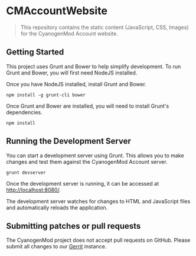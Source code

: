 # CMAccountWebsite

> This repository contains the static content (JavaScript, CSS, Images) for the CyanogenMod Account website.

## Getting Started
This project uses Grunt and Bower to help simplify development.  To run Grunt and Bower, you will first need NodeJS installed.

Once you have NodeJS installed, install Grunt and Bower.

```shell
npm install -g grunt-cli bower
```

Once Grunt and Bower are installed, you will need to install Grunt's dependencies.

```shell
npm install
```

## Running the Development Server
You can start a development server using Grunt.  This allows you to make changes and test them against the CyanogenMod Account server.

```shell
grunt devserver
```

Once the development server is running, it can be accessed at [http://localhost:8080/](http://localhost:8080).

The development server watches for changes to HTML and JavaScript files and automatically reloads the application.

## Submitting patches or pull requests
The CyanogenMod project does not accept pull requests on GitHub.  Please submit all changes to our [Gerrit](http://r.cyanogenmod.org/) instance.
